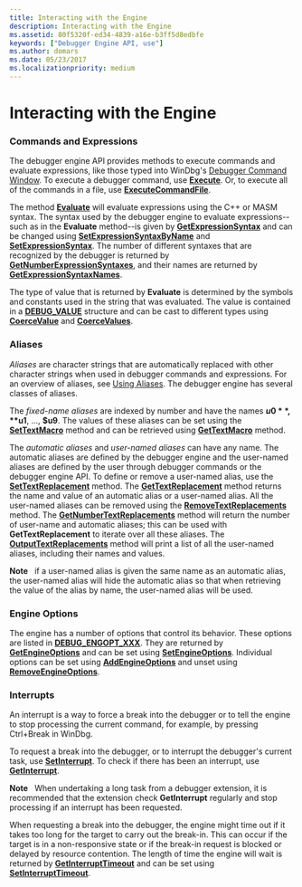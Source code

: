 ```yaml
---
title: Interacting with the Engine
description: Interacting with the Engine
ms.assetid: 80f5320f-ed34-4839-a16e-b3ff5d8edbfe
keywords: ["Debugger Engine API, use"]
ms.author: domars
ms.date: 05/23/2017
ms.localizationpriority: medium
---
```


# Interacting with the Engine


### <span id="commands_and_expressions"></span><span id="COMMANDS_AND_EXPRESSIONS"></span>Commands and Expressions

The debugger engine API provides methods to execute commands and evaluate expressions, like those typed into WinDbg's [Debugger Command Window](the-debugger-command-window.md). To execute a debugger command, use [**Execute**](https://msdn.microsoft.com/library/windows/hardware/ff543208). Or, to execute all of the commands in a file, use [**ExecuteCommandFile**](https://msdn.microsoft.com/library/windows/hardware/ff543215).

The method [**Evaluate**](https://msdn.microsoft.com/library/windows/hardware/ff543046) will evaluate expressions using the C++ or MASM syntax. The syntax used by the debugger engine to evaluate expressions--such as in the **Evaluate** method--is given by [**GetExpressionSyntax**](https://msdn.microsoft.com/library/windows/hardware/ff546701) and can be changed using [**SetExpressionSyntaxByName**](https://msdn.microsoft.com/library/windows/hardware/ff556697) and [**SetExpressionSyntax**](https://msdn.microsoft.com/library/windows/hardware/ff556696). The number of different syntaxes that are recognized by the debugger is returned by [**GetNumberExpressionSyntaxes**](https://msdn.microsoft.com/library/windows/hardware/ff547913), and their names are returned by [**GetExpressionSyntaxNames**](https://msdn.microsoft.com/library/windows/hardware/ff546708).

The type of value that is returned by **Evaluate** is determined by the symbols and constants used in the string that was evaluated. The value is contained in a [**DEBUG\_VALUE**](https://msdn.microsoft.com/library/windows/hardware/ff541719) structure and can be cast to different types using [**CoerceValue**](https://msdn.microsoft.com/library/windows/hardware/ff539158) and [**CoerceValues**](https://msdn.microsoft.com/library/windows/hardware/ff539162).

### <span id="aliases"></span><span id="ALIASES"></span>Aliases

*Aliases* are character strings that are automatically replaced with other character strings when used in debugger commands and expressions. For an overview of aliases, see [Using Aliases](using-aliases.md). The debugger engine has several classes of aliases.

The *fixed-name aliases* are indexed by number and have the names **$u0**, **$u1**, ..., **$u9**. The values of these aliases can be set using the [**SetTextMacro**](https://msdn.microsoft.com/library/windows/hardware/ff556809) method and can be retrieved using [**GetTextMacro**](https://msdn.microsoft.com/library/windows/hardware/ff549270) method.

The *automatic aliases* and *user-named aliases* can have any name. The automatic aliases are defined by the debugger engine and the user-named aliases are defined by the user through debugger commands or the debugger engine API. To define or remove a user-named alias, use the [**SetTextReplacement**](https://msdn.microsoft.com/library/windows/hardware/ff556818) method. The [**GetTextReplacement**](https://msdn.microsoft.com/library/windows/hardware/ff549280) method returns the name and value of an automatic alias or a user-named alias. All the user-named aliases can be removed using the [**RemoveTextReplacements**](https://msdn.microsoft.com/library/windows/hardware/ff554548) method. The [**GetNumberTextReplacements**](https://msdn.microsoft.com/library/windows/hardware/ff547988) method will return the number of user-name and automatic aliases; this can be used with **GetTextReplacement** to iterate over all these aliases. The [**OutputTextReplacements**](https://msdn.microsoft.com/library/windows/hardware/ff553268) method will print a list of all the user-named aliases, including their names and values.

**Note**   if a user-named alias is given the same name as an automatic alias, the user-named alias will hide the automatic alias so that when retrieving the value of the alias by name, the user-named alias will be used.

 

### <span id="engine_options"></span><span id="ENGINE_OPTIONS"></span>Engine Options

The engine has a number of options that control its behavior. These options are listed in [**DEBUG\_ENGOPT\_XXX**](https://msdn.microsoft.com/library/windows/hardware/ff541475). They are returned by [**GetEngineOptions**](https://msdn.microsoft.com/library/windows/hardware/ff546598) and can be set using [**SetEngineOptions**](https://msdn.microsoft.com/library/windows/hardware/ff556670). Individual options can be set using [**AddEngineOptions**](https://msdn.microsoft.com/library/windows/hardware/ff537884) and unset using [**RemoveEngineOptions**](https://msdn.microsoft.com/library/windows/hardware/ff554491).

### <span id="interrupts"></span><span id="INTERRUPTS"></span>Interrupts

An interrupt is a way to force a break into the debugger or to tell the engine to stop processing the current command, for example, by pressing Ctrl+Break in WinDbg.

To request a break into the debugger, or to interrupt the debugger's current task, use [**SetInterrupt**](https://msdn.microsoft.com/library/windows/hardware/ff556722). To check if there has been an interrupt, use [**GetInterrupt**](https://msdn.microsoft.com/library/windows/hardware/ff546944).

**Note**   When undertaking a long task from a debugger extension, it is recommended that the extension check **GetInterrupt** regularly and stop processing if an interrupt has been requested.

 

When requesting a break into the debugger, the engine might time out if it takes too long for the target to carry out the break-in. This can occur if the target is in a non-responsive state or if the break-in request is blocked or delayed by resource contention. The length of time the engine will wait is returned by [**GetInterruptTimeout**](https://msdn.microsoft.com/library/windows/hardware/ff546955) and can be set using [**SetInterruptTimeout**](https://msdn.microsoft.com/library/windows/hardware/ff556725).

 

 





